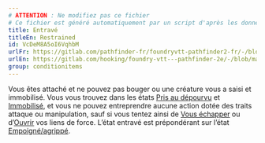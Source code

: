```yaml
---
# ATTENTION : Ne modifiez pas ce fichier
# Ce fichier est généré automatiquement par un script d'après les données du module Foundry VTT officiel et de sa traduction
title: Entravé
titleEn: Restrained
id: VcDeM8A5oI6VqhbM
urlFr: https://gitlab.com/pathfinder-fr/foundryvtt-pathfinder2-fr/-/blob/master/data/classes/VcDeM8A5oI6VqhbM.htm
urlEn: https://gitlab.com/hooking/foundry-vtt---pathfinder-2e/-/blob/master/packs/data/classes.db/restrained.json
group: conditionitems
---
```

Vous êtes attaché et ne pouvez pas bouger ou une créature vous a saisi et immobilisé. Vous vous trouvez dans les états [Pris au dépourvu](pris-au-dépourvu.md) et [Immobilisé](immobilisé.md), et vous ne pouvez entreprendre aucune action dotée des traits attaque ou manipulation, sauf si vous tentez ainsi de [Vous échapper](../actions/s-échapper.md) ou d’[Ouvrir](../actions/ouvrir-de-force.md) vos liens de force. L’état entravé est prépondérant sur l’état [Empoigné/agrippé](agrippé-empoigné.md).


